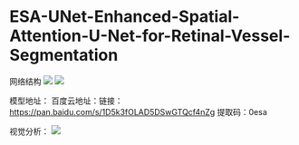 # ESA-UNet-Enhanced-Spatial-Attention-U-Net-for-Retinal-Vessel-Segmentation

网络结构
![](./ESAU-Net-image/seg1.png)
![](./ESAU-Net-image/seg2.png)

模型地址：
  百度云地址：链接：https://pan.baidu.com/s/1D5k3fOLAD5DSwGTQcf4nZg 
  提取码：0esa 


视觉分析：
![](./ESAU-Net-image/seg3.png)




